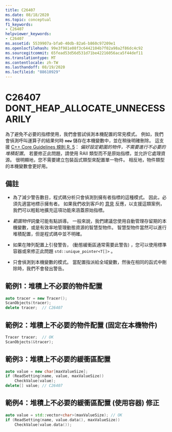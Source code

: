 ```yaml
---
title: C26407
ms.date: 08/18/2020
ms.topic: conceptual
f1_keywords:
- C26407
helpviewer_keywords:
- C26407
ms.assetid: 5539907a-bfa0-40db-82a6-b860c97209e1
ms.openlocfilehash: 99e3f981e08f3c6442104b7f02a98a2f86dc4c92
ms.sourcegitcommit: 65fead53d56d531d71be42216056aca5f44def11
ms.translationtype: MT
ms.contentlocale: zh-TW
ms.lasthandoff: 08/19/2020
ms.locfileid: "88610929"
---
```

# <a name="c26407-dont_heap_allocate_unnecessarily"></a>C26407 DONT_HEAP_ALLOCATE_UNNECESSARILY

為了避免不必要的指標使用，我們會嘗試偵測本機配置的常見模式。 例如，我們會偵測呼叫運算子的結果何時 **`new`** 儲存在本機變數中，並在稍後明確刪除。 這支援 [C++ Core Guidelines 規則 R. 5](https://github.com/isocpp/CppCoreGuidelines/blob/master/CppCoreGuidelines.md#r5-prefer-scoped-objects-dont-heap-allocate-unnecessarily)： *偏好設定範圍的物件，不需要進行不必要的堆積配置*。 若要修正此問題，請使用 RAII 類型而不是原始指標，並允許它處理資源。 很明顯地，您不需要建立包裝函式類型來配置單一物件。 相反地，物件類型的本機變數會更好用。

## <a name="remarks"></a>備註

- 為了減少警告數目，程式碼分析只會偵測到擁有者指標的這種模式。 因此，必須先適當地標示擁有者。 如果我們收到客戶的 [意見](https://developercommunity.visualstudio.com/spaces/62/index.html) 反應，以支援這類案例，我們可以輕鬆地擴充這項功能來涵蓋原始指標。

- *範圍物件*詞彙可能有點誤導。 一般來說，我們建議您使用自動管理存留期的本機變數，或是有效率地管理動態資源的智慧型物件。 智慧型物件當然可以進行堆積配置，但是程式碼中並不明確。

- 如果在陣列配置上引發警告， (動態緩衝區通常需要此警告) ，您可以使用標準容器或來修正此問題 `std::unique_pointer<T[]>` 。

- 只會偵測到本機變數的模式。 當配置指派給全域變數，然後在相同的函式中刪除時，我們不會發出警告。

## <a name="example-1-unnecessary-object-allocation-on-heap"></a>範例1：堆積上不必要的物件配置

```cpp
auto tracer = new Tracer();
ScanObjects(tracer);
delete tracer;  // C26407
```

## <a name="example-2-unnecessary-object-allocation-on-heap-fixed-with-local-object"></a>範例2：堆積上不必要的物件配置 (固定在本機物件) 

```cpp
Tracer tracer;  // OK
ScanObjects(&tracer);
```

## <a name="example-3-unnecessary-buffer-allocation-on-heap"></a>範例3：堆積上不必要的緩衝區配置

```cpp
auto value = new char[maxValueSize];
if (ReadSetting(name, value, maxValueSize))
    CheckValue(value);
delete[] value; // C26407
```

## <a name="example-4-unnecessary-buffer-allocation-on-the-heap-fixed-with-container"></a>範例4：堆積上不必要的緩衝區配置 (使用容器) 修正

```cpp
auto value = std::vector<char>(maxValueSize); // OK
if (ReadSetting(name, value.data(), maxValueSize))
    CheckValue(value.data());
```
